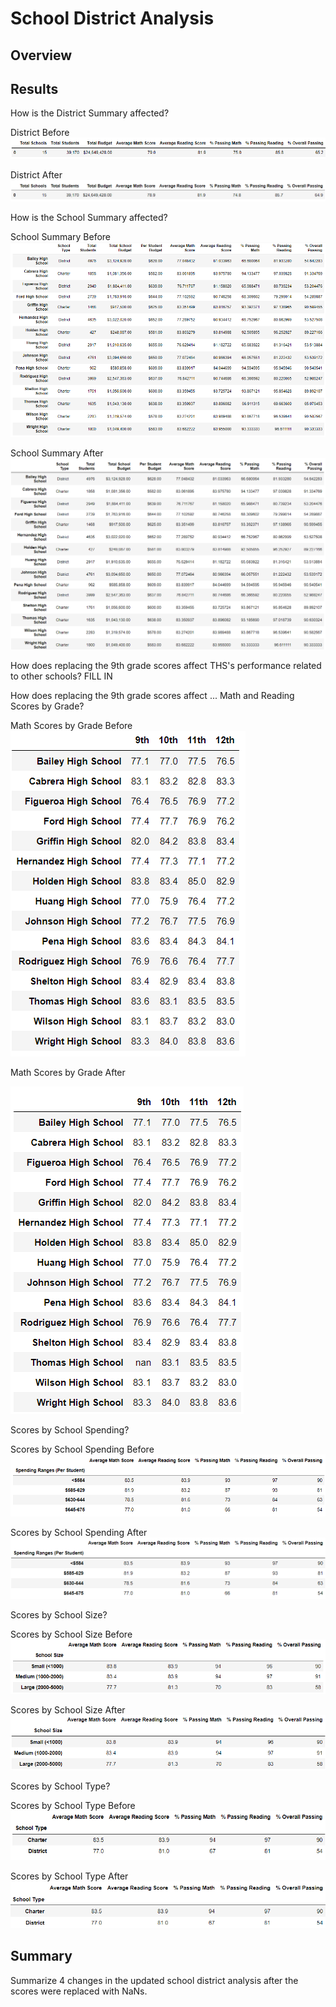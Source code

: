 # School District Analysis
## Overview


## Results
How is the District Summary affected?

District Before
![District_Summary_Before.png](https://github.com/WagnerLisaK/School_District_Analysis/blob/main/Resources/District_Summary_Before.png)

District After
![District_Summary_After.png](https://github.com/WagnerLisaK/School_District_Analysis/blob/main/Resources/District_Summary_After.png)

How is the School Summary affected?

School Summary Before
![School_Summary_Before.png](https://github.com/WagnerLisaK/School_District_Analysis/blob/main/Resources/School_Summary_Before.png)

School Summary After
![School_Summary_After.png](https://github.com/WagnerLisaK/School_District_Analysis/blob/main/Resources/School_Summary_After.png)

How does replacing the 9th grade scores affect THS's performance related to other schools?
FILL IN

How does replacing the 9th grade scores affect ...
Math and Reading Scores by Grade?

Math Scores by Grade Before
![Math_Scores_by_Grade_Before.png](https://github.com/WagnerLisaK/School_District_Analysis/blob/main/Resources/Math_Scores_by_Grade_Before.png)

Math Scores by Grade After

![Math_Scores_by_Grade_After.png](https://github.com/WagnerLisaK/School_District_Analysis/blob/main/Resources/Math_Scores_by_Grade_After.png)

Scores by School Spending?

Scores by School Spending Before
![Scores_by_Spending_Bin_Before.png](https://github.com/WagnerLisaK/School_District_Analysis/blob/main/Resources/Scores_by_Spending_Bin_Before.png)

Scores by School Spending After
![Scores_by_Spending_Bin_Ater.png](https://github.com/WagnerLisaK/School_District_Analysis/blob/main/Resources/Scores_by_Spending_Bin_Ater.png)

Scores by School Size?

Scores by School Size Before
![Scores_by_School_Size_Before.png](https://github.com/WagnerLisaK/School_District_Analysis/blob/main/Resources/Scores_by_School_Size_Before.png)

Scores by School Size After
![Scores_by_School_Size_After.png](https://github.com/WagnerLisaK/School_District_Analysis/blob/main/Resources/Scores_by_School_Size_After.png)

Scores by School Type?

Scores by School Type Before
![Scores_by_School_Type_Before.png](https://github.com/WagnerLisaK/School_District_Analysis/blob/main/Resources/Scores_by_School_Type_Before.png)

Scores by School Type After
![Scores_by_School_Type_After.png](https://github.com/WagnerLisaK/School_District_Analysis/blob/main/Resources/Scores_by_School_Type_After.png)

## Summary
Summarize 4 changes in the updated school district analysis after the scores were replaced with NaNs.
